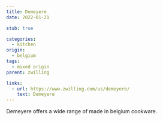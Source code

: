 ```yaml
---
title: Demeyere
date: 2022-01-21

stub: true

categories:
  - kitchen
origin:
  - belgium
tags:
  - mixed origin
parent: zwilling

links:
  - url: https://www.zwilling.com/us/demeyere/
    text: Demeyere
---
```


Demeyere offers a wide range of made in belgium cookware.
